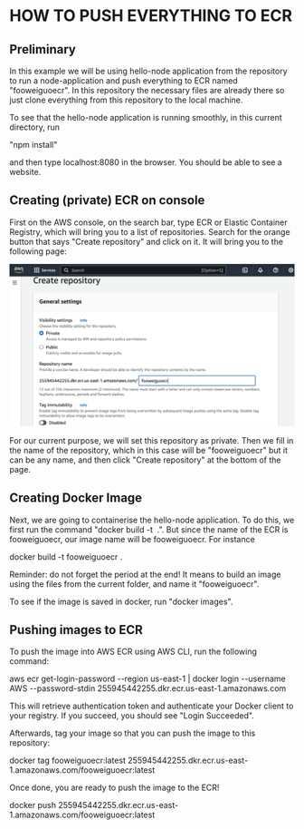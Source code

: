 # HOW TO PUSH EVERYTHING TO ECR

## Preliminary
In this example we will be using hello-node application from the repository to
run a node-application and push everything to ECR named "fooweiguoecr". In this
repository the necessary files are already there so just clone everything from
this repository to the local machine. 

To see that the hello-node application is running smoothly, in this current
directory, run

"npm install"

and then type localhost:8080 in the browser. You should be able to see a
website. 

## Creating (private) ECR on console
First on the AWS console, on the search bar, type ECR or Elastic Container
Registry, which will bring you to a list of repositories. Search for the orange
button that says "Create repository" and click on it. It will bring you to the
following page:
 
![image](ECR-create.png)

For our current purpose, we will set this repository as private. Then we fill in
the name of the repository, which in this case will be "fooweiguoecr" but it can
be any name, and then click "Create repository" at the bottom of the page. 

## Creating Docker Image
Next, we are going to containerise the hello-node application. To do this, we
first run the command "docker build -t <image name> .". But since
the name of the ECR is fooweiguoecr, our image name will be fooweiguoecr. For
instance 

docker build -t fooweiguoecr .

Reminder: do not forget the period at the end! It means to build an image using
the files from the current folder, and name it "fooweiguoecr". 

To see if the image is saved in docker, run "docker images". 

## Pushing images to ECR
To push the image into AWS ECR using AWS CLI, run the following command:

aws ecr get-login-password --region us-east-1 | docker login --username AWS --password-stdin 255945442255.dkr.ecr.us-east-1.amazonaws.com

This will retrieve authentication token and authenticate your Docker client to
your registry. If you succeed, you should see "Login Succeeded". 

Afterwards, tag your image so that you can push the image to this repository:

docker tag fooweiguoecr:latest 255945442255.dkr.ecr.us-east-1.amazonaws.com/fooweiguoecr:latest

Once done, you are ready to push the image to the ECR!

docker push 255945442255.dkr.ecr.us-east-1.amazonaws.com/fooweiguoecr:latest
